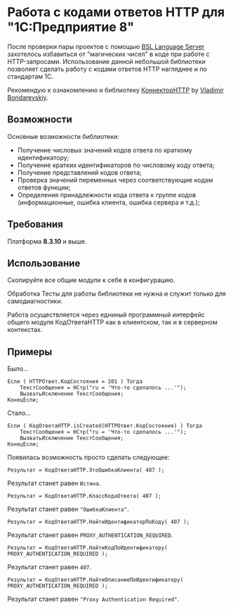 # Работа с кодами ответов HTTP для "1С:Предприятие 8"

После проверки пары проектов с помощью [BSL Language Server](https://1c-syntax.github.io/bsl-language-server/) захотелось избавиться от "магических чисел" в коде при работе с HTTP-запросами. Использование данной небольшой библиотеки позволяет сделать работу с кодами ответов HTTP нагляднее и по стандартам 1С.

Рекомендую к ознакомлению и библиотеку [КоннекторHTTP](https://github.com/vbondarevsky/Connector) by [Vladimir Bondarevskiy](https://www.linkedin.com/in/vbondarevsky/).

## Возможности

Основные возможности библиотеки:

- Получение числовых значений кодов ответа по краткому идентификатору;
- Получение кратких идентификаторов по числовому коду ответа;
- Получение представлений кодов ответа;
- Проверка значений переменных через соответствующие кодам ответов функции;
- Определения принадлежности кода ответа к группе кодов (информационные, ошибка клиента, ошибка сервера и т.д.);

## Требования

Платформа **8.3.10** и выше.

## Использование

Скопируйте все общие модули к себе в конфигурацию.

Обработка Тесты для работы библиотеки не нужна и служит только для самодиагностики.

Работа осуществляется через едниный программный интерфейс общего модуля КодОтветаHTTP как в клиентском, так и в серверном контекстах.

## Примеры

Было...

```bsl
Если ( HTTPОтвет.КодСостояния = 201 ) Тогда
    ТекстСообщения = НСтр("ru = 'Что-то сделалось ...'");
    ВызватьИсключение ТекстСообщения;
КонецЕсли;
```

Стало...

```bsl
Если ( КодОтветаHTTP.isCreated(HTTPОтвет.КодСостояния) ) Тогда
    ТекстСообщения = НСтр("ru = 'Что-то сделалось ...'");
    ВызватьИсключение ТекстСообщения;
КонецЕсли;
```

Появилась возможность просто сделать следующее:

```bsl
Результат = КодОтветаHTTP.ЭтоОшибкаКлиента( 407 );
```

Результат станет равен `Истина`.

```bsl
Результат = КодОтветаHTTP.КлассКодаОтвета( 407 );
```

Результат станет равен `"ОшибкаКлиента"`.

```bsl
Результат = КодОтветаHTTP.НайтиИдентификаторПоКоду( 407 );
```

Результат станет равен `PROXY_AUTHENTICATION_REQUIRED`.

```bsl
Результат = КодОтветаHTTP.НайтиКодПоИдентификатору( PROXY_AUTHENTICATION_REQUIRED );
```

Результат станет равен `407`.

```bsl
Результат = КодОтветаHTTP.НайтиОписаниеПоИдентификатору( PROXY_AUTHENTICATION_REQUIRED );
```

Результат станет равен `"Proxy Authentication Required"`.
